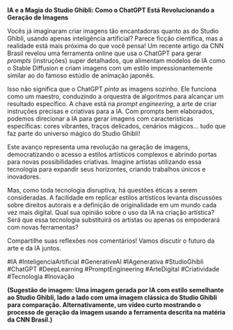 **IA e a Magia do Studio Ghibli: Como o ChatGPT Está Revolucionando a Geração de Imagens**

Vocês já imaginaram criar imagens tão encantadoras quanto as do Studio Ghibli, usando apenas inteligência artificial?  Parece ficção científica, mas a realidade está mais próxima do que você pensa!  Um recente artigo da CNN Brasil revelou uma ferramenta online que usa o ChatGPT para gerar *prompts* (instruções) super detalhados, que alimentam modelos de IA como o Stable Diffusion e criam imagens com um estilo impressionantemente similar ao do famoso estúdio de animação japonês.

Isso não significa que o ChatGPT *pinta* as imagens sozinho.  Ele funciona como um maestro, conduzindo a orquestra de algoritmos para alcançar um resultado específico.  A chave está na *prompt engineering*, a arte de criar instruções precisas e criativas para a IA.  Com prompts bem elaborados, podemos direcionar a IA para gerar imagens com características específicas: cores vibrantes, traços delicados, cenários mágicos... tudo que faz parte do universo mágico do Studio Ghibli!

Este avanço representa uma revolução na geração de imagens, democratizando o acesso a estilos artísticos complexos e abrindo portas para novas possibilidades criativas.  Imagine artistas utilizando essa tecnologia para expandir seus horizontes, criando trabalhos únicos e inovadores.

Mas, como toda tecnologia disruptiva,  há questões éticas a serem consideradas.  A facilidade em replicar estilos artísticos levanta discussões sobre direitos autorais e a definição de originalidade em um mundo cada vez mais digital.  Qual sua opinião sobre o uso da IA na criação artística?  Será que essa tecnologia substituirá os artistas ou apenas os empoderará com novas ferramentas?

Compartilhe suas reflexões nos comentários!  Vamos discutir o futuro da arte e da IA juntos.

#IA #InteligenciaArtificial #GenerativeAI #IAgenerativa #StudioGhibli #ChatGPT #DeepLearning #PromptEngineering #ArteDigital #Criatividade #Tecnologia #Inovação

**(Sugestão de imagem: Uma imagem gerada por IA com estilo semelhante ao Studio Ghibli, lado a lado com uma imagem clássica do Studio Ghibli para comparação.  Alternativamente, um vídeo curto mostrando o processo de geração da imagem usando a ferramenta descrita na matéria da CNN Brasil.)**